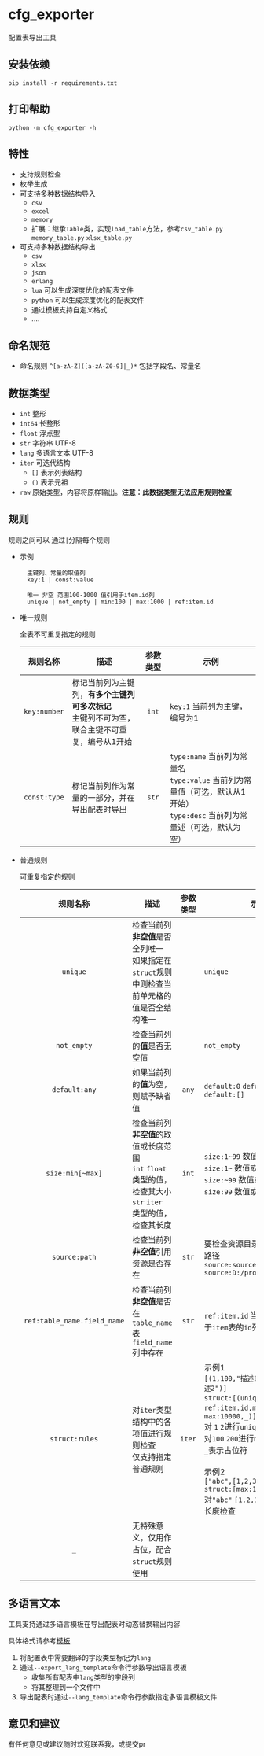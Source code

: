 # cfg_exporter

配置表导出工具

安装依赖
------

    pip install -r requirements.txt

打印帮助
------

    python -m cfg_exporter -h

特性
----

* 支持规则检查
* 枚举生成
* 可支持多种数据结构导入
    * `csv`
    * `excel`
    * `memory`
    * 扩展：继承`Table`类，实现`load_table`方法，参考`csv_table.py` `memory_table.py` `xlsx_table.py`
* 可支持多种数据结构导出
    * `csv`
    * `xlsx`
    * `json`
    * `erlang`
    * `lua` 可以生成深度优化的配表文件
    * `python` 可以生成深度优化的配表文件
    * 通过模板支持自定义格式
    * ....

命名规范
----

* 命名规则 `^[a-zA-Z]([a-zA-Z0-9]|_)*` 包括字段名、常量名

数据类型
----

* `int` 整形
* `int64` 长整形
* `float` 浮点型
* `str` 字符串 UTF-8
* `lang` 多语言文本 UTF-8
* `iter` 可迭代结构
    * `[]` 表示列表结构
    * `()` 表示元祖
* `raw` 原始类型，内容将原样输出。**注意：此数据类型无法应用规则检查**

规则
---
规则之间可以 通过`|`分隔每个规则

* 示例

        主键列、常量的取值列
        key:1 | const:value
        
        唯一 非空 范围100-1000 值引用于item.id列
        unique | not_empty | min:100 | max:1000 | ref:item.id  

* 唯一规则

  全表不可重复指定的规则

  | 规则名称 | 描述 | 参数类型 | 示例 |
  | :----: | ---- | :----: | ---- |
  | `key:number` | 标记当前列为主键列，**有多个主键列可多次标记**<br/>主键列不可为空，联合主键不可重复，编号从1开始 | `int` | `key:1` 当前列为主键，编号为1 |
  | `const:type` | 标记当前列作为常量的一部分，并在导出配表时导出 | `str` | `type:name` 当前列为常量名<br/>`type:value` 当前列为常量值（可选，默认从1开始）<br/>`type:desc` 当前列为常量述（可选，默认为空） |

* 普通规则

  可重复指定的规则

  | 规则名称 | 描述 | 参数类型 | 示例 | 
  | :----: | ---- | :----: | ---- |
  | `unique` | 检查当前列**非空值**是否全列唯一<br/>如果指定在`struct`规则中则检查当前单元格的值是否全结构唯一 | | `unique` |
  | `not_empty` | 检查当前列的**值**是否无空值 | | `not_empty` |
  | `default:any` | 如果当前列的**值**为空，则赋予缺省值 | `any` | `default:0` `default:文案整理中` `default:[]` |
  | `size:min[~max]` | 检查当前列**非空值**的取值或长度范围<br/>`int` `float`类型的值，检查其大小 <br/>`str` `iter` 类型的值，检查其长度 | `int` | `size:1~99` 数值或长度1 - 99<br/>`size:1~` 数值或长度1 - +∞<br/>`size:~99` 数值或长度 -∞ - 99<br/>`size:99` 数值或长度恒等于99 |
  | `source:path` | 检查当前列**非空值**引用资源是否存在 | `str` | 要检查资源目录的相对或绝对路径<br/>`source:source/ui`<br/>`source:D:/project/source/ui` |
  | `ref:table_name.field_name` | 检查当前列**非空值**是否在`table_name`表`field_name`列中存在 | `str` | `ref:item.id` 当前的列值引用于`item`表的`id`列的值 |
  | `struct:rules` | 对`iter`类型结构中的各项值进行规则检查<br/>仅支持指定普通规则 | `iter` | 示例1<br/>`[(1,100,"描述1"),(2,200,"描述2")]`<br/>`struct:[(unique｜ref:item.id,min:0｜max:10000,_)]`<br/>对 `1` `2`进行`unique` `ref`规则检查<br/>对`100` `200`进行`min` `max`规则检查<br/>`_`表示占位符<br/><br/>示例2<br/>`["abc",[1,2,3],(4,5,6)]`<br/>`struct:[max:10]`<br/>对`"abc"` `[1,2,3]` `(4,5,6)` 进行长度检查 |
  | `_` | 无特殊意义，仅用作占位，配合`struct`规则使用 | | |

多语言文本
---
  工具支持通过多语言模板在导出配表时动态替换输出内容
  
  具体格式请参考[模板](example/lang_template/lang_template.csv)
1. 将配置表中需要翻译的字段类型标记为`lang`
2. 通过`--export_lang_template`命令行参数导出语言模板
   * 收集所有配表中`lang`类型的字段列
   * 将其整理到一个文件中
3. 导出配表时通过`--lang_template`命令行参数指定多语言模板文件

意见和建议
---
  有任何意见或建议随时欢迎联系我，或提交pr